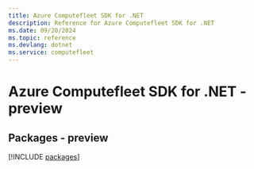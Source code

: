 ```yaml
---
title: Azure Computefleet SDK for .NET
description: Reference for Azure Computefleet SDK for .NET
ms.date: 09/20/2024
ms.topic: reference
ms.devlang: dotnet
ms.service: computefleet
---
```

# Azure Computefleet SDK for .NET - preview
## Packages - preview
[!INCLUDE [packages](computefleet-index.md)]